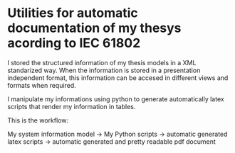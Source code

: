 Utilities for automatic documentation of my thesys acording to IEC 61802
===============================================================================

I stored the structured information of my thesis models in a XML standarized way. When the information 
is stored in a presentation independent format, this information can be accesed in 
different views and formats when required. 

I manipulate my informations using python to generate automatically latex scripts that render my information in tables. 

This is the workflow:

My system information model -> My Python scripts -> automatic generated latex scripts -> automatic generated and pretty readable pdf document


